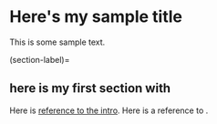 # Here's my sample title
This is some sample text.

(section-label)=
## here is my first section with

Here is [reference to the intro](intro.md). Here is a reference to [](section-label).